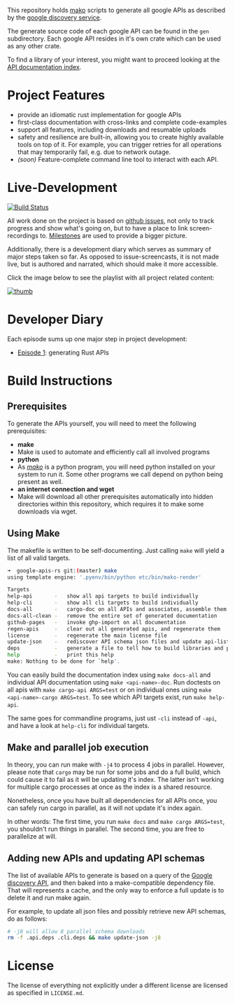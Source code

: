 This repository holds [mako][mako] scripts to generate all google APIs as described by the [google discovery service][api-discovery].

The generate source code of each google API can be found in the `gen` subdirectory. Each google API resides in it's own crate which can be used as any other crate.

To find a library of your interest, you might want to proceed looking at the [API documentation index][api-index].

# Project Features

* provide an idiomatic rust implementation for google APIs
* first-class documentation with cross-links and complete code-examples
* support all features, including downloads and resumable uploads
* safety and resilience are built-in, allowing you to create highly available tools on top of it. For example, you can trigger retries for all operations that may temporarily fail, e.g. due to network outage.
* *(soon)* Feature-complete command line tool to interact with each API.

# Live-Development

[![Build Status](https://travis-ci.org/Byron/google-apis-rs.svg?branch=master)](https://travis-ci.org/Byron/google-apis-rs)

All work done on the project is based on [github issues][issues], not only to track progress and show what's going on, but
to have a place to link screen-recordings to. [Milestones][milestones] are used to provide a bigger picture.

Additionally, there is a development diary which serves as summary of major steps taken so far. As opposed to issue-screencasts,
it is not made live, but is authored and narrated, which should make it more accessible.

Click the image below to see the playlist with all project related content:

[![thumb][playlist-thumb]][playlist]

# Developer Diary

Each episode sums up one major step in project development:

* [Episode 1](http://youtu.be/2U3SpepKaBE): generating Rust APIs

# Build Instructions

## Prerequisites

To generate the APIs yourself, you will need to meet the following prerequisites:

* **make**
 * Make is used to automate and efficiently call all involved programs
* **python**
 * As [*mako*][mako] is a python program, you will need python installed on your system to run it. Some other programs we call depend on python being present as well.
* **an internet connection and wget**
 * Make will download all other prerequisites automatically into hidden directories within this repository, which requires it to make some downloads via wget.

## Using Make

The makefile is written to be self-documenting. Just calling `make` will yield a list of all valid targets.

```bash
➜  google-apis-rs git:(master) make
using template engine: '.pyenv/bin/python etc/bin/mako-render'

Targets
help-api       -   show all api targets to build individually
help-cli       -   show all cli targets to build individually
docs-all       -   cargo-doc on all APIs and associates, assemble them together and generate index
docs-all-clean -   remove the entire set of generated documentation
github-pages   -   invoke ghp-import on all documentation
regen-apis     -   clear out all generated apis, and regenerate them
license        -   regenerate the main license file
update-json    -   rediscover API schema json files and update api-list.yaml with latest versions
deps           -   generate a file to tell how to build libraries and programs
help           -   print this help
make: Nothing to be done for `help'.
```

You can easily build the documentation index using `make docs-all` and individual API documentation using `make <api-name>-doc`. Run doctests on all apis with `make cargo-api ARGS=test` or on individual ones using `make <api-name>-cargo ARGS=test`. To see which API targets exist, run `make help-api`.

The same goes for commandline programs, just ust `-cli` instead of `-api`, and have a look at `help-cli` for individual targets.

## Make and parallel job execution

In theory, you can run make with `-j4` to process 4 jobs in parallel. However, please note that `cargo` may be run for some jobs and do a full build, which could cause it to fail as it will be updating it's index. The latter isn't working for multiple cargo processes at once as the index is a shared resource.

Nonetheless, once you have built all dependencies for all APIs once, you can safely run cargo in parallel, as it will not update it's index again.

In other words: The first time, you run `make docs` and `make cargo ARGS=test`, you shouldn't run things in parallel. The second time, you are free to parallelize at will.

## Adding new APIs and updating API schemas

The list of available APIs to generate is based on a query of the [Google discovery API][api-discovery], and then baked into a make-compatible dependency file. That will represents a cache, and the only way to enforce a full update is to delete it and run make again.

For example, to update all json files and possibly retrieve new API schemas, do as follows:

```bash
# -j8 will allow 8 parallel schema downloads
rm -f .api.deps .cli.deps && make update-json -j8
```

# License

The license of everything not explicitly under a different license are licensed as specified in `LICENSE.md`.


[oauth]: https://crates.io/crates/yup-oauth2
[google-lic]: https://github.com/google/google-api-go-client/blob/master/LICENSE
[api-discovery-video]: https://www.youtube.com/watch?v=lQbT1NrxpUo
[api-discovery]: https://developers.google.com/discovery
[mako]: http://www.makotemplates.org/
[api-index]: http://byron.github.io/google-apis-rs
[issues]: https://github.com/Byron/google-apis-rs/issues
[playlist]: https://www.youtube.com/playlist?list=PLMHbQxe1e9Mnnqj3Hs1hRDUXFEK-TgCnz
[playlist-thumb]: http://img.youtube.com/vi/aGXuGEl90Mo/0.jpg
[milestones]: https://github.com/Byron/google-apis-rs/milestones